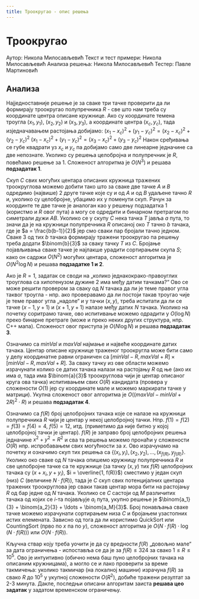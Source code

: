 ```yaml
---
title: Троокругао - опис решења
---
```


# Троокругао

Аутор: Никола Милосављевић
Текст и тест примери: Никола Милосављевић
Анализа решења: Никола Милосављевић
Тестер: Павле Мартиновић

## Анализа

Најједноставније решење је за сваке три тачке проверити да ли формирају троокругао полупречника $R$ - све што нам треба су координате центра описане кружнице. Ако су координате темена троугла $(x_1, y_1)$, $(x_2, y_2)$ и $(x_3, y_3)$, а координате центра $(x_c, y_c)$, тада изједначавањем растојања добијамо:
$(x_1-x_c)^2 + (y_1 - y_c)^2 = (x_2-x_c)^2 + (y_2 - y_c)^2$
$(x_1-x_c)^2 + (y_1 - y_c)^2 = (x_3-x_c)^2 + (y_3 - y_c)^2$
Након сређивања се губе квадрати уз $x_c$ и $y_c$ па добијамо само две линеарне једначине са две непознате. Уколико су решења целобројна и полупречник је $R$, повећамо решење за $1$. Сложеност алгоритма је $O(N^3)$ и решава **подзадатак 1**.

Скуп $C$ свих могућих центара описаних кружница тражених троокруглова можемо добити тако што за сваке две тачке $A$ и $B$ одредимо (највише) 2 друге тачке које су и од $A$ и од $B$ удаљене тачно $R$ и, уколико су целобројне, убацимо их у поменути скуп. Рачун за координте те две тачке је аналоган као у решењу подзадатка 1 (користмо и $R$ овог пута) а могу се одредити и бинарном претрагом по симетрали дужи $AB$. Уколико се у скупу $C$ нека тачка $T$ јавља $a$ пута, то значи да је на кружници полупречника $R$ описаној око $T$ тачно $b$ тачака, где је $a = \frac{b(b-1)}{2}$ јер смо сваки пар бројали тачно једном. Сваке 3 од тих $b$ тачака формирају тражени троокругао па решењу треба додати $\binom{b}{3}$ за сваку тачку $T$ из $C$. Бројање појављивања сваке тачке је најлакше урадити сортирањем скупа $S$; како он садржи $O(N^2)$ могућих центара, сложеност алгоритма је $O(N^2 \log N)$ и решава **подзадатке 1 и 2**.

Ако је $R = 1$, задатак се своди на „колико једнакокрако-правоуглих троуглова са хипотенузом дужине $2$ има међу датим тачкама?“ Ово се може решити провером за сваку од $N$ тачака да ли је теме правог угла таквог троугла - нпр. ако проверавамо да ли постоји такав троугао чије је теме правог угла „надоле“ и у тачки $(x, y)$, треба испитати да ли се тачке $(x-1, y+1)$ и $(x+1, y+1)$ налазе међу датих $N$ тачака. Уколико на почетку соритрамо тачке, ово испитивање можемо одрадити у $O(\log N)$ преко бинарне претраге (може и преко неких других структура, нпр. C++ мапа). Сложеност овог приступа је $O(N \log N)$ и решава **подзадатак 3**.

Означимо са $minVal$ и $maxVal$ најмање и највеће координате датих тачака. Центар описане кружнице траженог троокругла може бити само у делу координатне равни ограничен са $[minVal - R, maxVal + R] \times [minVal - R, maxVal + R]$. За сваку тачку из ове области можемо израчунати колико се датих тачака налази на растојању $R$ од ње (ако их има $a$, тада има $\binom{a}{3}$ троокруглова чији је центар описаног круга ова тачка) испитивањем свих $O(R)$ кандидата (провера у сложености $O(1)$ јер су координате мале и можемо маркирати тачке у матрици). Укупна сложеност овог алгоритма је $O((maxVal - minVal + 2R)^2 \cdot R)$ и решава **подзадатак 4**. 

Означимо са $f(R)$ број целобројних тачака које се налазе на кружници полупречника $R$ чији је центар у некој целобројној тачки. Нпр. $f(1) = f(2) = f(3) = f(4) = 4$, $f(5) = 12$, итд. (приметимо да није битно у којој целобројној тачки је центар). $f(R)$ је заправо број целобројних решења једначине $x^2 + y^2 =R^2$ и сва та решења можемо пронаћи у сложености $O(R)$ нпр. испробавањем свих могућности за $x$. Ово израчунамо на почетку и означимо скуп тих решења са $\{(x_i,y_i), (x_2, y_2), \ldots, (x_{f(R)}, y_{f(R)}\}$. 
Уколико око сваке од $N$ тачака опишемо кружницу полупречника $R$ и све целобројне тачке са те кружнице (за тачку $(x,y)$ тих $f(R)$ целобројних тачака су $(x+x_i, y+y_i)$, $i = \overline{1, f(R)}$) сместимо у један скуп (низ) $C$ (величине $N \cdot f(R)$), тада је $C$  скуп свих потенцијалних центара тражених троокруглова јер сваки такав центар мора бити на растојању $R$ од бар једне од $N$ тачака. Уколико се $C$ састоји од $M$ различитих тачака од којих се $i$-та појављује $a_i$ пута, укупно решење је $\binom{a_1}{3} + \binom{a_2}{3} + \ldots + \binom{a_M}{3}$. Број понављања сваке тачке можемо израчунати сортирањем низа $C$ и бројањем узастопних истих елемената. Зависно од тога да ли користимо QuickSort или CountingSort (прво по $x$ па по $y$), сложеност алгоритма је $O(N\cdot f(R) \cdot \log(N\cdot f(R)))$ или $O(N \cdot f(R))$.

Кључна ствар коју треба уочити је да су вредности $f(R)$ „довољно мале“ за дата ограничења - испоставља се да је за  $f(R) \leq 324$ за свако $1\leq R\leq 10^5$. Ово је интуитивно (обично нема баш пуно целобројних тачака на описаним кружницама), а могло се и лако проверити за време такмичења: уколико такмичар (на локалној машини) израчуна $f(R)$ за свако $R$ до $10^5$ у укупној сложености $O(R^2)$, добиће тражени резултат за 2-3 минута. Дакле, последњи описани алгоритам заиста **решава цео задатак** у задатом временском ограничењу.
